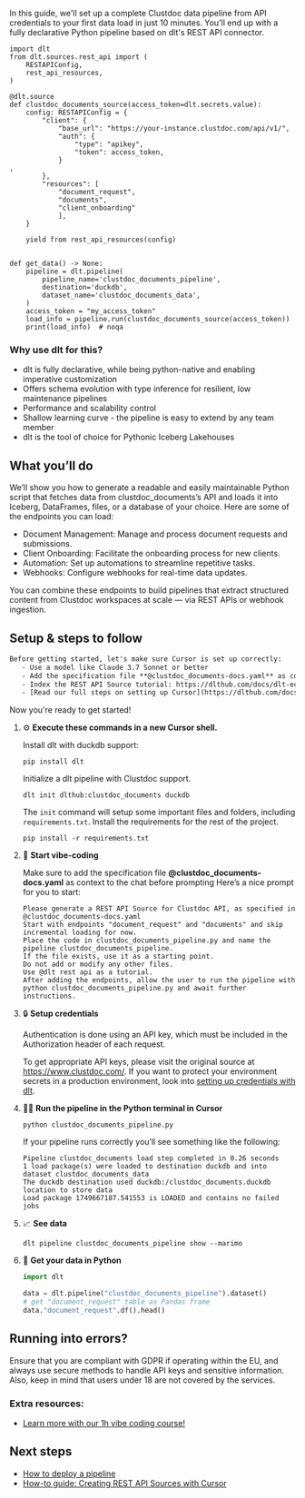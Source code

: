 In this guide, we'll set up a complete Clustdoc data pipeline from API credentials to your first data load in just 10 minutes. You'll end up with a fully declarative Python pipeline based on dlt's REST API connector.

```python-outcome
import dlt
from dlt.sources.rest_api import (
    RESTAPIConfig,
    rest_api_resources,
)

@dlt.source
def clustdoc_documents_source(access_token=dlt.secrets.value):
    config: RESTAPIConfig = {
        "client": {
            "base_url": "https://your-instance.clustdoc.com/api/v1/",
            "auth": {
                "type": "apikey",
                "token": access_token,
            }
,
        },
        "resources": [
            "document_request",
            "documents",
            "client_onboarding"
            ],
    }

    yield from rest_api_resources(config)


def get_data() -> None:
    pipeline = dlt.pipeline(
        pipeline_name='clustdoc_documents_pipeline',
        destination='duckdb',
        dataset_name='clustdoc_documents_data', 
    )
    access_token = "my_access_token"
    load_info = pipeline.run(clustdoc_documents_source(access_token))
    print(load_info)  # noqa
```

### Why use dlt for this?

- dlt is fully declarative, while being python-native and enabling imperative customization
- Offers schema evolution with type inference for resilient, low maintenance pipelines
- Performance and scalability control
- Shallow learning curve - the pipeline is easy to extend by any team member
- dlt is the tool of choice for Pythonic Iceberg Lakehouses

## What you’ll do

We’ll show you how to generate a readable and easily maintainable Python script that fetches data from clustdoc_documents’s API and loads it into Iceberg, DataFrames, files, or a database of your choice. Here are some of the endpoints you can load:

- Document Management: Manage and process document requests and submissions.
- Client Onboarding: Facilitate the onboarding process for new clients.
- Automation: Set up automations to streamline repetitive tasks.
- Webhooks: Configure webhooks for real-time data updates.

You can combine these endpoints to build pipelines that extract structured content from Clustdoc workspaces at scale — via REST APIs or webhook ingestion.

## Setup & steps to follow

```default
Before getting started, let's make sure Cursor is set up correctly:
   - Use a model like Claude 3.7 Sonnet or better
   - Add the specification file **@clustdoc_documents-docs.yaml** as context
   - Index the REST API Source tutorial: https://dlthub.com/docs/dlt-ecosystem/verified-sources/rest_api/ and add it to context as **@dlt rest api**
   - [Read our full steps on setting up Cursor](https://dlthub.com/docs/dlt-ecosystem/llm-tooling/cursor-restapi#23-configuring-cursor-with-documentation)
```

Now you're ready to get started! 

1. ⚙️ **Execute these commands in a new Cursor shell.**
    
    Install dlt with duckdb support:
    ```shell
    pip install dlt
    ```

    Initialize a dlt pipeline with Clustdoc support.
    ```shell
    dlt init dlthub:clustdoc_documents duckdb
    ```

    The `init` command will setup some important files and folders, including `requirements.txt`. Install the requirements for the rest of the project.
    ```shell
    pip install -r requirements.txt
    ```
    
2. 🤠 **Start vibe-coding**
    
    Make sure to add the specification file **@clustdoc_documents-docs.yaml** as context to the chat before prompting
    Here’s a nice prompt for you to start: 
    
    ```prompt
    Please generate a REST API Source for Clustdoc API, as specified in @clustdoc_documents-docs.yaml 
    Start with endpoints "document_request" and "documents" and skip incremental loading for now. 
    Place the code in clustdoc_documents_pipeline.py and name the pipeline clustdoc_documents_pipeline. 
    If the file exists, use it as a starting point. 
    Do not add or modify any other files. 
    Use @dlt rest api as a tutorial. 
    After adding the endpoints, allow the user to run the pipeline with python clustdoc_documents_pipeline.py and await further instructions.
    ```

    
3. 🔒 **Setup credentials** 
    
    Authentication is done using an API key, which must be included in the Authorization header of each request.
    
    To get appropriate API keys, please visit the original source at https://www.clustdoc.com/.
    If you want to protect your environment secrets in a production environment, look into [setting up credentials with dlt](https://dlthub.com/docs/walkthroughs/add_credentials).
    
4. 🏃‍♀️ **Run the pipeline in the Python terminal in Cursor**
    
    ```shell
    python clustdoc_documents_pipeline.py
    ```
    
    If your pipeline runs correctly you’ll see something like the following:
    
    ```shell
    Pipeline clustdoc_documents load step completed in 0.26 seconds
    1 load package(s) were loaded to destination duckdb and into dataset clustdoc_documents_data
    The duckdb destination used duckdb:/clustdoc_documents.duckdb location to store data
    Load package 1749667187.541553 is LOADED and contains no failed jobs
    ```
    
5. 📈 **See data**
    
    ```shell
    dlt pipeline clustdoc_documents_pipeline show --marimo
    ```
    
6. 🐍 **Get your data in Python**
    
    ```python
    import dlt

   data = dlt.pipeline("clustdoc_documents_pipeline").dataset()
   # get "document_request" table as Pandas frame
   data."document_request".df().head()
    ```

## Running into errors?

Ensure that you are compliant with GDPR if operating within the EU, and always use secure methods to handle API keys and sensitive information. Also, keep in mind that users under 18 are not covered by the services.

### Extra resources:

- [Learn more with our 1h vibe coding course!](https://www.youtube.com/watch?v=GGid70rnJuM)

## Next steps

- [How to deploy a pipeline](https://dlthub.com/docs/walkthroughs/deploy-a-pipeline)
- [How-to guide: Creating REST API Sources with Cursor](https://dlthub.com/docs/dlt-ecosystem/llm-tooling/cursor-restapi)